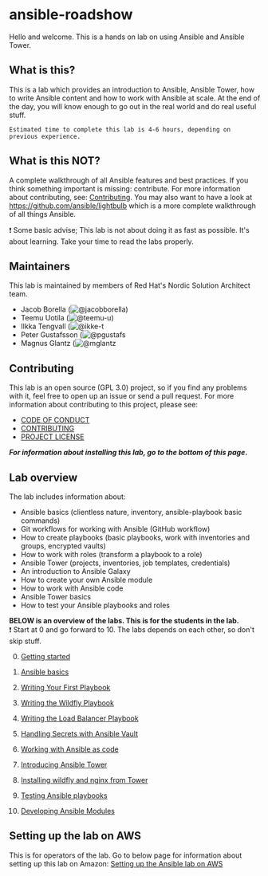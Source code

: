 # ansible-roadshow
Hello and welcome. This is a hands on lab on using Ansible and Ansible Tower.

## What is this?
This is a lab which provides an introduction to Ansible, Ansible Tower, how to write Ansible content and how to work with Ansible at scale. At the end of the day, you will know enough to go out in the real world and do real useful stuff.

```
Estimated time to complete this lab is 4-6 hours, depending on previous experience.
```

## What is this NOT?
A complete walkthrough of all Ansible features and best practices. If you think something important is missing: contribute. For more information about contributing, see: [Contributing](#contributing). You may also want to have a look at https://github.com/ansible/lightbulb which is a more complete walkthrough of all things Ansible.

:exclamation: Some basic advise; This lab is not about doing it as fast as possible. It's about learning. Take your time to read the labs properly.

## Maintainers
This lab is maintained by members of Red Hat's Nordic Solution Architect team.
* Jacob Borella (![@jacobborella](https://github.com/jacobborella))
* Teemu Uotila (![@teemu-u](https://github.com/teemu-u))
* Ilkka Tengvall (![@ikke-t](https://github.com/ikke-t)
* Peter Gustafsson (![@pgustafs](https://github.com/pgustafs)
* Magnus Glantz (![@mglantz](https://github.com/mglantz)

## Contributing
This lab is an open source (GPL 3.0) project, so if you find any problems with it, feel free to open up an issue or send a pull request. For more information about contributing to this project, please see:

* [CODE OF CONDUCT](CODE_OF_CONDUCT.md)
* [CONTRIBUTING](CONTRIBUTING.md)
* [PROJECT LICENSE](LICENSE.md)

**_For information about installing this lab, go to the bottom of this page_.**

## Lab overview

The lab includes information about:

* Ansible basics (clientless nature, inventory, ansible-playbook basic commands)
* Git workflows for working with Ansible (GitHub workflow)
* How to create playbooks (basic playbooks, work with inventories and groups, encrypted vaults)
* How to work with roles (transform a playbook to a role)
* Ansible Tower (projects, inventories, job templates, credentials)
* An introduction to Ansible Galaxy
* How to create your own Ansible module
* How to work with Ansible code
* Ansible Tower basics
* How to test your Ansible playbooks and roles

**BELOW is an overview of the labs. This is for the students in the lab.**\
:exclamation: Start at 0 and go forward to 10. The labs depends on each other, so don't skip stuff.

0. [Getting started](labs/lab-0/README.md)

1. [Ansible basics](labs/lab-1/README.md)

2. [Writing Your First Playbook](labs/lab-2/README.md)

3. [Writing the Wildfly Playbook](labs/lab-3/README.md)

4. [Writing the Load Balancer Playbook](labs/lab-4/README.md)

5. [Handling Secrets with Ansible Vault](labs/lab-5/README.md)

6. [Working with Ansible as code](labs/lab-6/README.md)

7. [Introducing Ansible Tower](labs/lab-7/README.md)

8. [Installing wildfly and nginx from Tower](labs/lab-8/README.md)

9. [Testing Ansible playbooks](labs/lab-9/README.md)

10. [Developing Ansible Modules](labs/lab-10/README.md)

## Setting up the lab on AWS
This is for operators of the lab. Go to below page for information about setting up this lab on Amazon:
[Setting up the Ansible lab on AWS](content/README.md)
